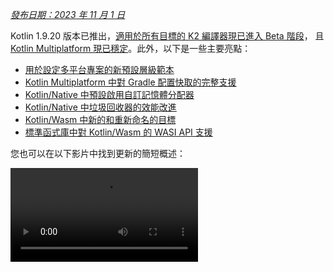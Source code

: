 [//]: # (title: Kotlin 1.9.20 的新功能)

_[發布日期：2023 年 11 月 1 日](releases.md#release-details)_

Kotlin 1.9.20 版本已推出，[適用於所有目標的 K2 編譯器現已進入 Beta 階段](#new-kotlin-k2-compiler-updates)，
且 [Kotlin Multiplatform 現已穩定](#kotlin-multiplatform-is-stable)。此外，以下是一些主要亮點：

*   [用於設定多平台專案的新預設層級範本](#template-for-configuring-multiplatform-projects)
*   [Kotlin Multiplatform 中對 Gradle 配置快取的完整支援](#full-support-for-the-gradle-configuration-cache-in-kotlin-multiplatform)
*   [Kotlin/Native 中預設啟用自訂記憶體分配器](#custom-memory-allocator-enabled-by-default)
*   [Kotlin/Native 中垃圾回收器的效能改進](#performance-improvements-for-the-garbage-collector)
*   [Kotlin/Wasm 中新的和重新命名的目標](#new-wasm-wasi-target-and-the-renaming-of-the-wasm-target-to-wasm-js)
*   [標準函式庫中對 Kotlin/Wasm 的 WASI API 支援](#support-for-the-wasi-api-in-the-standard-library)

您也可以在以下影片中找到更新的簡短概述：

<video src="https://www.youtube.com/v/Ol_96CHKqg8" title="What's new in Kotlin 1.9.20"/>

## IDE 支援

支援 1.9.20 的 Kotlin 外掛程式適用於：

| IDE            | 支援的版本                     |
|----------------|----------------------------------------|
| IntelliJ IDEA  | 2023.1.x, 2023.2.x, 2023.x             |
| Android Studio | Hedgehog (2023.1.1), Iguana (2023.2.1) |

> 從 IntelliJ IDEA 2023.3.x 和 Android Studio Iguana (2023.2.1) Canary 15 開始，Kotlin 外掛程式會自動
> 包含並更新。您只需更新專案中的 Kotlin 版本即可。
>
{style="note"}

## 新的 Kotlin K2 編譯器更新

JetBrains 的 Kotlin 團隊正在持續穩定新的 K2 編譯器，這將帶來重大的效能改進，
加速新語言功能的開發，統一 Kotlin 支援的所有平台，並為多平台專案提供更好的架構。

K2 目前對所有目標都處於 **Beta** 階段。[請閱讀發布部落格文章了解更多](https://blog.jetbrains.com/kotlin/2023/11/kotlin-1-9-20-released/)

### 支援 Kotlin/Wasm

自此版本以來，Kotlin/Wasm 支援新的 K2 編譯器。
[了解如何在專案中啟用它](#how-to-enable-the-kotlin-k2-compiler)。

### K2 的 kapt 編譯器外掛程式預覽

> kapt 編譯器外掛程式中對 K2 的支援是 [實驗性](components-stability.md) 的。
> 需要選擇啟用（詳情請見下文），且您應僅用於評估目的。
>
{style="warning"}

在 1.9.20 中，您可以嘗試將 [kapt 編譯器外掛程式](kapt.md) 與 K2 編譯器一起使用。
要在專案中使用 K2 編譯器，請將以下選項加入您的 `gradle.properties` 檔案：

```text
kotlin.experimental.tryK2=true
kapt.use.k2=true
```

或者，您可以透過完成以下步驟來為 kapt 啟用 K2：
1. 在您的 `build.gradle.kts` 檔案中，將 [語言版本設定](gradle-compiler-options.md#example-of-setting-languageversion) 為 `2.0`。
2. 在您的 `gradle.properties` 檔案中，新增 `kapt.use.k2=true`。

如果您在使用 kapt 與 K2 編譯器時遇到任何問題，請向我們的
[問題追蹤器](http://kotl.in/issue) 回報。

### 如何啟用 Kotlin K2 編譯器

#### 在 Gradle 中啟用 K2

要啟用和測試 Kotlin K2 編譯器，請使用具有以下編譯器選項的新語言版本：

```bash
-language-version 2.0
```

您可以在您的 `build.gradle.kts` 檔案中指定它：

```kotlin
kotlin {
    sourceSets.all {
        languageSettings {
            languageVersion = "2.0"
        }
    }
}
```

#### 在 Maven 中啟用 K2

要啟用和測試 Kotlin K2 編譯器，請更新您的 `pom.xml` 檔案的 `<project/>` 區段：

```xml
<properties>
    <kotlin.compiler.languageVersion>2.0</kotlin.compiler.languageVersion>
</properties>
```

#### 在 IntelliJ IDEA 中啟用 K2

要在 IntelliJ IDEA 中啟用和測試 Kotlin K2 編譯器，請前往 **Settings** | **Build, Execution, Deployment** |
**Compiler** | **Kotlin Compiler** 並將 **Language Version** 欄位更新為 `2.0 (experimental)`。

### 留下您對新 K2 編譯器的回饋

我們將不勝感激您的任何回饋！

*   直接在 Kotlin Slack 上向 K2 開發者提供回饋 – [取得邀請](https://surveys.jetbrains.com/s3/kotlin-slack-sign-up?_gl=1*ju6cbn*_ga*MTA3MTk5NDkzMC4xNjQ2MDY3MDU4*_ga_9J976DJZ68*MTY1ODMzNzA3OS4xMDAuMS4xNjU4MzQwODEwLjYw)
    並加入 [#k2-early-adopters](https://kotlinlang.slack.com/archives/C03PK0PE257) 頻道。
*   向 [我們的問題追蹤器](https://kotl.in/issue) 報告您使用新 K2 編譯器時遇到的任何問題。
*   [啟用「傳送使用統計資料」選項](https://www.jetbrains.com/help/idea/settings-usage-statistics.html)，
    以允許 JetBrains 收集有關 K2 使用的匿名資料。

## Kotlin/JVM

從版本 1.9.20 開始，編譯器可以生成包含 Java 21 位元組碼的類別。

## Kotlin/Native

Kotlin 1.9.20 包含一個穩定的記憶體管理器，預設啟用新的記憶體分配器，垃圾回收器效能改進以及其他更新：

*   [預設啟用自訂記憶體分配器](#custom-memory-allocator-enabled-by-default)
*   [垃圾回收器的效能改進](#performance-improvements-for-the-garbage-collector)
*   [`klib` 成品的增量編譯](#incremental-compilation-of-klib-artifacts)
*   [管理函式庫連結問題](#managing-library-linkage-issues)
*   [類別建構函式呼叫時的伴隨物件初始化](#companion-object-initialization-on-class-constructor-calls)
*   [所有 cinterop 宣告的選擇啟用要求](#opt-in-requirement-for-all-cinterop-declarations)
*   [連結器錯誤的自訂訊息](#custom-message-for-linker-errors)
*   [移除舊版記憶體管理器](#removal-of-the-legacy-memory-manager)
*   [更改我們的目標層級策略](#change-to-our-target-tiers-policy)

### 預設啟用自訂記憶體分配器

Kotlin 1.9.20 預設啟用新的記憶體分配器。它旨在取代先前的預設分配器 `mimalloc`，
以使垃圾回收更有效率，並改善 [Kotlin/Native 記憶體管理器](native-memory-manager.md) 的執行時效能。

新的自訂分配器將系統記憶體劃分為頁面，允許以連續順序獨立掃描。
每個分配都成為頁面內的記憶體區塊，頁面追蹤區塊大小。
不同的頁面類型針對各種分配大小進行了優化。
記憶體區塊的連續排列確保了對所有已分配區塊的有效迭代。

當執行緒分配記憶體時，它會根據分配大小搜尋合適的頁面。
執行緒維護一組用於不同大小類別的頁面。
通常，給定大小的當前頁面可以容納該分配。
如果不能，執行緒會從共享分配空間請求不同的頁面。
此頁面可能已經可用，需要掃描，或者必須先建立。

新的分配器允許同時存在多個獨立的分配空間，
這將使 Kotlin 團隊能夠實驗不同的頁面佈局，以進一步提高效能。

#### 如何啟用自訂記憶體分配器

從 Kotlin 1.9.20 開始，新的記憶體分配器是預設值。無需額外設定。

如果您遇到高記憶體消耗問題，可以在 Gradle 建置腳本中使用 `-Xallocator=mimalloc`
或 `-Xallocator=std` 切換回 `mimalloc` 或系統分配器。請在 [YouTrack](https://kotl.in/issue) 中回報此類問題，以幫助
我們改進新的記憶體分配器。

有關新分配器設計的技術細節，請參閱此 [README](https://github.com/JetBrains/kotlin/blob/master/kotlin-native/runtime/src/alloc/custom/README.md)。

### 垃圾回收器的效能改進

Kotlin 團隊持續改進新的 Kotlin/Native 記憶體管理器的效能和穩定性。
此版本對垃圾回收器 (GC) 進行了多項重大更改，包括以下 1.9.20 亮點：

*   [](#full-parallel-mark-to-reduce-the-pause-time-for-the-gc)
*   [](#tracking-memory-in-big-chunks-to-improve-the-allocation-performance)

#### 完全平行標記以減少 GC 的暫停時間

以前，預設的垃圾回收器只執行部分平行標記。當變異執行緒 (mutator thread) 暫停時，
它會從自己的根，例如執行緒局部變數和呼叫堆疊，開始標記 GC。
同時，一個單獨的 GC 執行緒負責從全域根以及所有正在執行原生程式碼且因此未暫停的變異執行緒的根開始標記。

這種方法在全域物件數量有限且變異執行緒花費大量時間在可執行狀態下執行 Kotlin 程式碼的情況下效果良好。然而，這對於典型的 iOS 應用程式而言並非如此。

現在 GC 使用完全平行標記，它結合了已暫停的變異執行緒、GC 執行緒和可選的標記執行緒來處理
標記佇列。預設情況下，標記過程由以下方式執行：

*   已暫停的變異執行緒。它們不處理自己的根然後在不積極執行程式碼時閒置，而是為整個標記過程做出貢獻。
*   GC 執行緒。這確保至少有一個執行緒會執行標記。

這種新方法使標記過程更有效率，減少了 GC 的暫停時間。

#### 以大區塊追蹤記憶體以改進分配效能

以前，GC 排程器單獨追蹤每個物件的分配。然而，新的預設自訂
分配器和 `mimalloc` 記憶體分配器都沒有為每個物件分配單獨的儲存空間；它們一次為多個物件分配大區域。

在 Kotlin 1.9.20 中，GC 追蹤區域而不是單個物件。這透過減少
每次分配時執行的任務數量，從而加速小物體的分配，並有助於最大限度地減少垃圾回收器的記憶體使用。

### `klib` 成品的增量編譯

> 此功能是 [實驗性](components-stability.md#stability-levels-explained) 的。
> 它可能隨時被放棄或更改。需要選擇啟用（詳情請見下文）。
> 僅用於評估目的。如果您有任何回饋，我們將不勝感激，請在 [YouTrack](https://kotl.in/issue) 中提供。
>
{style="warning"}

Kotlin 1.9.20 引入了針對 Kotlin/Native 的新編譯時間優化。
`klib` 成品編譯為原生程式碼現在是部分增量編譯。

在偵錯模式下將 Kotlin 原始碼編譯為原生二進位檔時，編譯會經過兩個階段：

1.  原始碼編譯為 `klib` 成品。
2.  `klib` 成品連同依賴項一起編譯為二進位檔。

為了優化第二階段的編譯時間，團隊已經為依賴項實作了編譯器快取。
它們只編譯為原生程式碼一次，並且每次編譯二進位檔時都會重複使用結果。
但從專案原始碼建置的 `klib` 成品在每次專案更改時總是完全重新編譯為原生程式碼。

透過新的增量編譯，如果專案模組更改只導致原始碼部分重新編譯為
`klib` 成品，則只有 `klib` 的一部分會進一步重新編譯為二進位檔。

要啟用增量編譯，請將以下選項新增到您的 `gradle.properties` 檔案中：

```none
kotlin.incremental.native=true
```

如果您遇到任何問題，請向 [YouTrack](https://kotl.in/issue) 回報。

### 管理函式庫連結問題

此版本改進了 Kotlin/Native 編譯器處理 Kotlin 函式庫中連結問題的方式。錯誤訊息現在
包含更具可讀性的宣告，因為它們使用簽章名稱而不是雜湊，幫助您更輕鬆地找到並解決問題。以下是一個範例：

```text
No function found for symbol 'org.samples/MyClass.removedFunction|removedFunction(kotlin.Int;kotlin.String){}[0]'
```
Kotlin/Native 編譯器檢測第三方 Kotlin 函式庫之間的連結問題並在執行時報告錯誤。
如果一個第三方 Kotlin 函式庫的作者對另一個第三方 Kotlin 函式庫使用的實驗性
API 進行了不相容的更改，您可能會遇到此類問題。

從 Kotlin 1.9.20 開始，編譯器預設在靜默模式下檢測連結問題。您可以在專案中調整此
設定：

*   如果您想將這些問題記錄在編譯日誌中，請使用 `-Xpartial-linkage-loglevel=WARNING` 編譯器選項啟用警告。
*   也可以使用 `-Xpartial-linkage-loglevel=ERROR` 將報告警告的嚴重性提高到編譯錯誤。
    在這種情況下，編譯會失敗，並且您會在編譯日誌中得到所有錯誤。使用此選項可以更仔細地檢查連結問題。

```kotlin
// 在 Gradle 建置檔案中傳遞編譯器選項的範例：
kotlin {
    macosX64("native") {
        binaries.executable()

        compilations.configureEach {
            compilerOptions.configure {
                // 將連結問題報告為警告：
                freeCompilerArgs.add("-Xpartial-linkage-loglevel=WARNING")

                // 將連結警告提高到錯誤：
                freeCompilerArgs.add("-Xpartial-linkage-loglevel=ERROR")
            }
        }
    }
}
```

如果您遇到此功能意外問題，您可以隨時使用
`-Xpartial-linkage=disable` 編譯器選項選擇退出。請隨時向 [我們的問題
追蹤器](https://kotl.in/issue) 回報此類情況。

### 類別建構函式呼叫時的伴隨物件初始化

從 Kotlin 1.9.20 開始，Kotlin/Native 後端在類別建構函式中呼叫伴隨物件的靜態初始化器：

```kotlin
class Greeting {
    companion object {
        init {
            print("Hello, Kotlin!") 
        }
    }
}

fun main() {
    val start = Greeting() // Prints "Hello, Kotlin!"
}
```

現在此行為已與 Kotlin/JVM 統一，其中伴隨物件在載入（解析）相應類別時初始化，
這與 Java 靜態初始化器的語意相符。

現在此功能的實作在平台之間更加一致，在 Kotlin
Multiplatform 專案中共享程式碼變得更容易。

### 所有 cinterop 宣告的選擇啟用要求

從 Kotlin 1.9.20 開始，由 `cinterop` 工具從 C 和 Objective-C 函式庫（如 libcurl 和 libxml）生成的
所有 Kotlin 宣告都標有 `@ExperimentalForeignApi`。如果缺少選擇啟用註解，您的程式碼將無法編譯。

此要求反映了導入 C 和 Objective-C 函式庫的 [實驗性](components-stability.md#stability-levels-explained) 狀態。我們建議您將其使用範圍限制在專案的特定區域。這將使
我們開始穩定導入時，您的遷移更容易。

> 至於隨 Kotlin/Native 提供的原生平台函式庫（如 Foundation、UIKit 和 POSIX），只有
> 它們的一些 API 需要使用 `@ExperimentalForeignApi` 選擇啟用。在這種情況下，您會收到一個帶有選擇啟用要求的警告。
>
{style="note"}

### 連結器錯誤的自訂訊息

如果您是函式庫作者，您現在可以使用自訂訊息幫助使用者解決連結器錯誤。

如果您的 Kotlin 函式庫依賴於 C 或 Objective-C 函式庫，例如，使用 [CocoaPods 整合](https://www.jetbrains.com/help/kotlin-multiplatform-dev/multiplatform-cocoapods-overview.html)，
其使用者需要在機器上本地擁有這些依賴函式庫，或在專案建置腳本中明確配置它們。
如果不是這種情況，使用者通常會收到令人困惑的「找不到框架」訊息。

您現在可以在編譯失敗訊息中提供特定指令或連結。為此，請將 `-Xuser-setup-hint`
編譯器選項傳遞給 `cinterop`，或將 `userSetupHint=message` 屬性新增到您的 `.def` 檔案中。

### 移除舊版記憶體管理器

[新的記憶體管理器](native-memory-manager.md) 在 Kotlin 1.6.20 中引入，並在 1.7.20 中成為預設值。
從那時起，它一直獲得進一步的更新和效能改進，並已變得穩定。

現在是完成棄用週期並移除舊版記憶體管理器的時候了。如果您仍在使用它，請從 `gradle.properties` 中移除
`kotlin.native.binary.memoryModel=strict` 選項，並遵循我們的 [遷移指南](native-migration-guide.md)
進行必要的更改。

### 更改我們的目標層級策略

我們已決定提升對 [第 1 層支援](native-target-support.md#tier-1) 的要求。Kotlin 團隊現在
致力於為符合第 1 層資格的目標提供編譯器版本之間的原始碼和二進位檔相容性。它們還必須
定期使用 CI 工具進行測試，才能夠編譯和執行。目前，第 1 層包括 macOS 主機的以下目標：

*   `macosX64`
*   `macosArm64`
*   `iosSimulatorArm64`
*   `iosX64`

在 Kotlin 1.9.20 中，我們還移除了許多先前已棄用的目標，即：

*   `iosArm32`
*   `watchosX86`
*   `wasm32`
*   `mingwX86`
*   `linuxMips32`
*   `linuxMipsel32`

請參閱目前 [支援的目標](native-target-support.md) 的完整列表。

## Kotlin Multiplatform

Kotlin 1.9.20 專注於 Kotlin Multiplatform 的穩定化，並透過新的專案精靈和其他值得注意的功能，
在改進開發者體驗方面邁出了新的一步：

*   [Kotlin Multiplatform 已穩定](#kotlin-multiplatform-is-stable)
*   [配置多平台專案的範本](#template-for-configuring-multiplatform-projects)
*   [新的專案精靈](#new-project-wizard)
*   [對 Gradle 配置快取的完整支援](#full-support-for-the-gradle-configuration-cache-in-kotlin-multiplatform)
*   [在 Gradle 中更輕鬆地配置新標準函式庫版本](#easier-configuration-of-new-standard-library-versions-in-gradle)
*   [預設支援第三方 cinterop 函式庫](#default-support-for-third-party-cinterop-libraries)
*   [對 Compose Multiplatform 專案中 Kotlin/Native 編譯快取的支援](#support-for-kotlin-native-compilation-caches-in-compose-multiplatform-projects)
*   [相容性指南](#compatibility-guidelines)

### Kotlin Multiplatform 已穩定

1.9.20 版本標誌著 Kotlin 發展的一個重要里程碑：[Kotlin Multiplatform](https://www.jetbrains.com/help/kotlin-multiplatform-dev/get-started.html) 最終
已穩定。這意味著該技術可以安全地用於您的專案，並且 100% 準備好用於生產環境。它也
意味著 Kotlin Multiplatform 的進一步開發將繼續遵循我們嚴格的 [向後相容性規則](https://kotlinfoundation.org/language-committee-guidelines/)。

請注意，Kotlin Multiplatform 的某些進階功能仍在發展中。使用它們時，您會收到一個警告，
描述您正在使用的功能的當前穩定狀態。在 IntelliJ IDEA 中使用任何實驗性功能之前，
您需要明確在 **Settings** | **Advanced Settings** | **Kotlin** | **Experimental Multiplatform** 中啟用它。

*   造訪 [Kotlin 部落格](https://blog.jetbrains.com/kotlin/2023/11/kotlin-multiplatform-stable/)，了解更多關於 Kotlin Multiplatform 穩定化和未來計畫的資訊。
*   查閱 [Multiplatform 相容性指南](https://www.jetbrains.com/help/kotlin-multiplatform-dev/multiplatform-compatibility-guide.html)，查看在穩定化過程中做出的重大更改。
*   閱讀 [預期與實際宣告機制](https://www.jetbrains.com/help/kotlin-multiplatform-dev/multiplatform-expect-actual.html) 的資訊，這是 Kotlin Multiplatform 的重要部分，在此版本中也部分穩定。

### 配置多平台專案的範本

從 Kotlin 1.9.20 開始，Kotlin Gradle 外掛程式會為常見的多平台情境自動建立共享原始碼集。
如果您的專案設定屬於其中之一，則無需手動配置原始碼集層級。
只需明確指定專案所需的目標即可。

現在，由於預設層級範本（Kotlin Gradle 外掛程式的一項新功能）的緣故，設定變得更容易。
它是一個內建於外掛程式中的預定義原始碼集層級範本。
它包含 Kotlin 為您宣告的目標自動建立的中間原始碼集。
[查看完整範本](#see-the-full-hierarchy-template)。

#### 更輕鬆地建立您的專案

考慮一個同時針對 Android 和 iPhone 裝置，並在 Apple 晶片 MacBook 上開發的多平台專案。
比較此專案在不同 Kotlin 版本之間的設定方式：

<table>
   <tr>
       <td>Kotlin 1.9.0 及更早版本（標準設定）</td>
       <td>Kotlin 1.9.20</td>
   </tr>
   <tr>
<td>

```kotlin
kotlin {
    androidTarget()
    iosArm64()
    iosSimulatorArm64()

    sourceSets {
        val commonMain by getting

        val iosMain by creating {
            dependsOn(commonMain)
        }

        val iosArm64Main by getting {
            dependsOn(iosMain)
        }

        val iosSimulatorArm64Main by getting {
            dependsOn(iosMain)
        }
    }
}
```

</td>
<td>

```kotlin
kotlin {
    androidTarget()
    iosArm64()
    iosSimulatorArm64()

    // The iosMain source set is created automatically
}
```

</td>
</tr>
</table>

請注意，使用預設層級範本如何顯著減少設定專案所需的樣板程式碼數量。

當您在程式碼中宣告 `androidTarget`、`iosArm64` 和 `iosSimulatorArm64` 目標時，Kotlin Gradle 外掛程式會從範本中找到
合適的共享原始碼集並為您建立。結果層級如下所示：

![預設目標層級的使用範例](default-hierarchy-example.svg){thumbnail="true" width="350" thumbnail-same-file="true"}

綠色原始碼集實際已建立並包含在專案中，而預設範本中的灰色原始碼集則被忽略。

#### 使用原始碼集自動完成

為了讓建立的專案結構更容易使用，IntelliJ IDEA 現在為使用預設層級範本建立的原始碼集提供自動完成功能：

<img src="multiplatform-hierarchy-completion.animated.gif" alt="原始碼集名稱的 IDE 自動完成" width="350" preview-src="multiplatform-hierarchy-completion.png"/>

如果您嘗試存取不存在的原始碼集，因為您尚未宣告相應的目標，Kotlin 也會發出警告。
在下面的範例中，沒有 JVM 目標（只有 `androidTarget`，這不相同）。但讓我們嘗試使用 `jvmMain` 原始碼集，
看看會發生什麼：

```kotlin
kotlin {
    androidTarget()
    iosArm64()
    iosSimulatorArm64()

    sourceSets {
        jvmMain {
        }
    }
}
```

在這種情況下，Kotlin 會在建置日誌中報告一個警告：

```none
w: Accessed 'source set jvmMain' without registering the jvm target:
  kotlin {
      jvm() /* <- register the 'jvm' target */

      sourceSets.jvmMain.dependencies {

      }
  }
```

#### 設定目標層級

從 Kotlin 1.9.20 開始，預設層級範本會自動啟用。在大多數情況下，無需額外設定。

然而，如果您正在遷移在 1.9.20 之前建立的現有專案，如果您之前曾手動透過 `dependsOn()`
呼叫引入中間原始碼，您可能會遇到警告。為了解決此問題，請執行以下操作：

*   如果您的中間原始碼集目前受預設層級範本涵蓋，請移除所有手動 `dependsOn()`
    呼叫和使用 `by creating` 建構建立的原始碼集。

    要檢查所有預設原始碼集的列表，請參閱 [完整層級範本](#see-the-full-hierarchy-template)。

*   如果您想擁有預設層級範本未提供的額外原始碼集，例如，在 macOS 和 JVM 目標之間
    共享程式碼的原始碼集，請透過使用 `applyDefaultHierarchyTemplate()` 明確重新應用範本
    並像往常一樣使用 `dependsOn()` 手動配置額外原始碼集來調整層級：

    ```kotlin
    kotlin {
        jvm()
        macosArm64()
        iosArm64()
        iosSimulatorArm64()

        // 明確應用預設層級。它將建立例如 iosMain 原始碼集：
        applyDefaultHierarchyTemplate()

        sourceSets {
            // 建立一個額外的 jvmAndMacos 原始碼集
            val jvmAndMacos by creating {
                dependsOn(commonMain.get())
            }

            macosArm64Main.get().dependsOn(jvmAndMacos)
            jvmMain.get().dependsOn(jvmAndMacos)
        }
    }
    ```

*   如果您的專案中已經存在與範本生成的名稱完全相同，但卻在不同目標集之間共享的原始碼集，
    目前沒有辦法修改範本原始碼集之間的預設 `dependsOn` 關係。

    您在這裡的一個選擇是為您的目的找到不同的原始碼集，無論是在預設層級範本中還是手動建立的。
    另一個選擇是完全選擇退出範本。

    要選擇退出，請在 `gradle.properties` 中新增 `kotlin.mpp.applyDefaultHierarchyTemplate=false` 並手動配置所有其他
    原始碼集。

    我們目前正在開發一個 API，用於建立您自己的層級範本，以簡化此類情況下的設定過程。

#### 查看完整層級範本 {initial-collapse-state="collapsed" collapsible="true"}

當您宣告專案要編譯到的目標時，
外掛程式會相應地從範本中選取共享原始碼集並在您的專案中建立它們。

![預設層級範本](full-template-hierarchy.svg)

> 此範例僅顯示專案的生產部分，省略了 `Main` 後綴
> (例如，使用 `common` 而不是 `commonMain`)。然而，對於 `*Test` 原始碼也是一樣的。
>
{style="tip"}

### 新的專案精靈

JetBrains 團隊正在引入一種建立跨平台專案的新方式 – [Kotlin Multiplatform 網頁精靈](https://kmp.jetbrains.com)。

新的 Kotlin Multiplatform 精靈的首次實作涵蓋了最受歡迎的 Kotlin Multiplatform
用例。它整合了關於先前專案範本的所有回饋，並使架構盡可能穩健可靠。

新的精靈採用分散式架構，使我們能夠擁有統一的後端和
不同的前端，其中網頁版本是第一步。我們正在考慮未來實作 IDE 版本和
建立命令列工具。在網頁上，您總是能獲得最新版本的精靈，而在
IDE 中，您需要等待下一個版本。

透過新的精靈，專案設定比以往任何時候都更容易。您可以透過
選擇用於行動裝置、伺服器和桌面開發的目標平台來自訂您的專案。我們也計畫在未來版本中加入網頁開發。

<img src="multiplatform-web-wizard.png" alt="多平台網頁精靈" width="400"/>

新的專案精靈現在是使用 Kotlin 建立跨平台專案的首選方式。自 1.9.20 版以來，Kotlin
外掛程式不再在 IntelliJ IDEA 中提供 **Kotlin Multiplatform** 專案精靈。

新的精靈將輕鬆引導您完成初始設定，使新手入門過程更加順暢。
如果您遇到任何問題，請向 [YouTrack](https://kotl.in/issue) 回報，以幫助我們改進您的精靈使用體驗。

<a href="https://kmp.jetbrains.com">
   <img src="multiplatform-create-project-button.png" alt="建立專案" style="block"/>
</a>

### 對 Gradle 配置快取的完整支援

以前，我們為 Kotlin 多平台函式庫引入了 Gradle 配置快取的[預覽](whatsnew19.md#preview-of-the-gradle-configuration-cache)。在 1.9.20 中，Kotlin Multiplatform 外掛程式更進一步。

它現在支援 [Kotlin CocoaPods Gradle 外掛程式](https://www.jetbrains.com/help/kotlin-multiplatform-dev/multiplatform-cocoapods-dsl-reference.html) 中的 Gradle 配置快取，
以及 Xcode 建置所需的整合任務，例如 `embedAndSignAppleFrameworkForXcode`。

現在所有多平台專案都可以利用改進的建置時間。
Gradle 配置快取透過重複使用配置階段的結果來加速後續建置的過程。
有關更多詳細資訊和設定說明，請參閱 [Gradle 文件](https://docs.gradle.org/current/userguide/configuration_cache.html#config_cache:usage)。

### 在 Gradle 中更輕鬆地配置新標準函式庫版本

當您建立多平台專案時，標準函式庫 (`stdlib`) 的依賴項會自動新增到每個
原始碼集中。這是開始使用多平台專案的最簡單方法。

以前，如果您想手動配置對標準函式庫的依賴，您需要單獨為每個原始碼集配置它。
從 `kotlin-stdlib:1.9.20` 開始，您只需在 `commonMain` 根原始碼集中**配置一次**依賴項：

<table>
   <tr>
       <td>標準函式庫版本 1.9.10 及更早版本</td>
       <td>標準函式庫版本 1.9.20</td>
   </tr>
   <tr>
<td>

```kotlin
kotlin {
    sourceSets {
        // 對於通用原始碼集
        val commonMain by getting {
            dependencies {
                implementation("org.jetbrains.kotlin:kotlin-stdlib-common:1.9.10")
            }
        }

        // 對於 JVM 原始碼集
        val jvmMain by getting {
            dependencies {
                implementation("org.jetbrains.kotlin:kotlin-stdlib:1.9.10")
            }
        }

        // 對於 JS 原始碼集
        val jsMain by getting {
            dependencies {
                implementation("org.jetbrains.kotlin:kotlin-stdlib-js:1.9.10")
            }
        }
    }
}
```

</td>
<td>

```kotlin
kotlin {
    sourceSets {
        commonMain {
            dependencies {
                implementation("org.jetbrains.kotlin:kotlin-stdlib:1.9.20")
            }
        }
    }
}
```

</td>
</tr>
</table>

此更改是透過在標準函式庫的 Gradle 後設資料中包含新資訊而實現的。這使得
Gradle 可以自動解析其他原始碼集的正確標準函式庫成品。

### 預設支援第三方 cinterop 函式庫

Kotlin 1.9.20 在應用了 [Kotlin CocoaPods Gradle](https://www.jetbrains.com/help/kotlin-multiplatform-dev/multiplatform-cocoapods-overview.html) 外掛程式的專案中，
為所有 cinterop 依賴項新增了預設支援（而非選擇啟用支援）。

這意味著您現在可以共享更多原生程式碼，而不受平台特定依賴項的限制。例如，您可以新增
[對 Pod 函式庫的依賴](https://www.jetbrains.com/help/kotlin-multiplatform-dev/multiplatform-cocoapods-libraries.html) 到 `iosMain` 共享原始碼集。

以前，這只適用於隨 Kotlin/Native 發行版提供的 [平台特定函式庫](native-platform-libs.md)
（如 Foundation、UIKit 和 POSIX）。現在所有第三方 Pod 函式庫預設在共享原始碼集中可用。
您不再需要指定單獨的 Gradle 屬性來支援它們。

### 對 Compose Multiplatform 專案中 Kotlin/Native 編譯快取的支援

此版本解決了與 Compose Multiplatform 編譯器外掛程式的相容性問題，該問題主要影響
適用於 iOS 的 Compose Multiplatform 專案。

為了解決此問題，您必須使用 `kotlin.native.cacheKind=none` Gradle 屬性停用快取。然而，此
解決方法會帶來效能成本：由於 Kotlin/Native 編譯器中快取無法運作，它會減慢編譯時間。

現在問題已解決，您可以從 `gradle.properties` 檔案中移除 `kotlin.native.cacheKind=none`，並在您的 Compose Multiplatform 專案中
享受改進的編譯時間。

有關改進編譯時間的更多技巧，請參閱 [Kotlin/Native 文件](native-improving-compilation-time.md)。

### 相容性指南

配置您的專案時，請檢查 Kotlin Multiplatform Gradle 外掛程式與可用 Gradle、Xcode
和 Android Gradle 外掛程式 (AGP) 版本的相容性：

| Kotlin Multiplatform Gradle 外掛程式 | Gradle | Android Gradle 外掛程式 | Xcode |
|---------------------------|------|----|----|
| 1.9.20        | 7.5 及更高版本 | 7.4.2–8.2 | 15.0。詳情請見下文 |

截至此版本，推薦的 Xcode 版本為 15.0。Xcode 15.0 隨附的函式庫已完全支援，
您可以從 Kotlin 程式碼中的任何地方存取它們。

然而，Xcode 14.3 在大多數情況下仍應能運作。請記住，如果您在本地機器上使用 14.3 版，
Xcode 15 隨附的函式庫將可見但無法存取。

## Kotlin/Wasm

在 1.9.20 中，Kotlin Wasm 達到了 [Alpha 穩定層級](components-stability.md)。

*   [與 Wasm GC 第 4 階段和最終操作碼的相容性](#compatibility-with-wasm-gc-phase-4-and-final-opcodes)
*   [新的 `wasm-wasi` 目標，以及將 `wasm` 目標重新命名為 `wasm-js`](#new-wasm-wasi-target-and-the-renaming-of-the-wasm-target-to-wasm-js)
*   [標準函式庫中對 WASI API 的支援](#support-for-the-wasi-api-in-the-standard-library)
*   [Kotlin/Wasm API 改進](#kotlin-wasm-api-improvements)

> Kotlin Wasm 是 [Alpha](components-stability.md) 版。
> 它隨時可能更改。僅用於評估目的。
>
> 如果您有任何回饋，我們將不勝感激，請在 [YouTrack](https://kotl.in/issue) 中提供。
>
{style="note"}

### 與 Wasm GC 第 4 階段和最終操作碼的相容性

Wasm GC 進入最終階段，它需要更新操作碼 – 二進位表示中使用的常數。
Kotlin 1.9.20 支援最新的操作碼，因此我們強烈建議您將 Wasm 專案更新到最新版本的 Kotlin。
我們還建議使用具有 Wasm 環境的最新版本瀏覽器：
*   Chrome 和基於 Chromium 的瀏覽器版本 119 或更高版本。
*   Firefox 版本 119 或更高版本。請注意，在 Firefox 119 中，您需要[手動啟用 Wasm GC](wasm-troubleshooting.md)。

### 新的 `wasm-wasi` 目標，以及將 `wasm` 目標重新命名為 `wasm-js`

在此版本中，我們將為 Kotlin/Wasm 引入一個新目標 – `wasm-wasi`。我們還將 `wasm` 目標重新命名為 `wasm-js`。
在 Gradle DSL 中，這些目標分別可用作 `wasmWasi {}` 和 `wasmJs {}`。

要在專案中使用這些目標，請更新 `build.gradle.kts` 檔案：

```kotlin
kotlin {
    wasmWasi {
        // ...
    }
    wasmJs {
        // ...
    }
}
```

先前引入的 `wasm {}` 區塊已棄用，改為使用 `wasmJs {}`。

要遷移您現有的 Kotlin/Wasm 專案，請執行以下操作：
*   在 `build.gradle.kts` 檔案中，將 `wasm {}` 區塊重新命名為 `wasmJs {}`。
*   在您的專案結構中，將 `wasmMain` 目錄重新命名為 `wasmJsMain`。

### 標準函式庫中對 WASI API 的支援

在此版本中，我們包含了對 [WASI](https://github.com/WebAssembly/WASI) 的支援，它是 Wasm 平台的系統介面。
WASI 支援使您更容易在瀏覽器之外使用 Kotlin/Wasm，例如在伺服器端應用程式中，
它提供了用於存取系統資源的標準化 API 集。此外，WASI 還提供了基於能力的安全性 – 存取外部資源時的另一層安全性。

要執行 Kotlin/Wasm 應用程式，您需要一個支援 Wasm 垃圾回收 (GC) 的 VM，例如 Node.js 或 Deno。
Wasmtime、WasmEdge 等仍在努力實現完整的 Wasm GC 支援。

要導入 WASI 函數，請使用 `@WasmImport` 註解：

```kotlin
import kotlin.wasm.WasmImport

@WasmImport("wasi_snapshot_preview1", "clock_time_get")
private external fun wasiRawClockTimeGet(clockId: Int, precision: Long, resultPtr: Int): Int
```

[您可以在我們的 GitHub 儲存庫中找到完整範例](https://github.com/Kotlin/kotlin-wasm-examples/tree/main/wasi-example)。

> 在目標設定為 `wasmWasi` 時，無法使用 [與 JavaScript 的互通性](wasm-js-interop.md)。
>
{style="note"}

### Kotlin/Wasm API 改進

此版本為 Kotlin/Wasm API 帶來了多項使用體驗改進。
例如，您不再需要為 DOM 事件監聽器返回值：

<table>
   <tr>
       <td>1.9.20 之前</td>
       <td>1.9.20 版本</td>
   </tr>
   <tr>
<td>

```kotlin
fun main() {
    window.onload = {
        document.body?.sayHello()
        null
    }
}
```

</td>
<td>

```kotlin
fun main() {
    window.onload = { document.body?.sayHello() }
}
```

</td>
</tr>
</table>

## Gradle

Kotlin 1.9.20 完全相容於 Gradle 6.8.3 到 8.1。您也可以使用最新版本的 Gradle，
但請記住，您可能會遇到棄用警告或某些新的 Gradle 功能可能無法運作。

此版本帶來了以下更改：
*   [支援測試夾具存取內部宣告](#support-for-test-fixtures-to-access-internal-declarations)
*   [配置 Konan 目錄路徑的新屬性](#new-property-to-configure-paths-to-konan-directories)
*   [Kotlin/Native 任務的新建置報告指標](#new-build-report-metrics-for-kotlin-native-tasks)

### 支援測試夾具存取內部宣告

在 Kotlin 1.9.20 中，如果您使用 Gradle 的 `java-test-fixtures` 外掛程式，那麼您的 [測試夾具](https://docs.gradle.org/current/userguide/java_testing.html#sec:java_test_fixtures)
現在可以存取主原始碼集類別中的 `internal` 宣告。此外，任何測試原始碼也可以看到測試夾具類別中的任何
`internal` 宣告。

### 配置 Konan 目錄路徑的新屬性

在 Kotlin 1.9.20 中，`kotlin.data.dir` Gradle 屬性可用於自訂您的 `~/.konan` 目錄路徑，
這樣您就不必透過環境變數 `KONAN_DATA_DIR` 進行配置。

或者，您可以使用 `-Xkonan-data-dir` 編譯器選項，透過 `cinterop` 和 `konanc` 工具來配置您的自訂 `~/.konan` 目錄路徑。

### Kotlin/Native 任務的新建置報告指標

在 Kotlin 1.9.20 中，Gradle 建置報告現在包含 Kotlin/Native 任務的指標。以下是包含這些指標的建置報告範例：

```none
Total time for Kotlin tasks: 20.81 s (93.1 % of all tasks time)
Time   |% of Kotlin time|Task                            
15.24 s|73.2 %          |:compileCommonMainKotlinMetadata
5.57 s |26.8 %          |:compileNativeMainKotlinMetadata

Task ':compileCommonMainKotlinMetadata' finished in 15.24 s
Task info:
  Kotlin language version: 2.0
Time metrics:
  Total Gradle task time: 15.24 s
  Spent time before task action: 0.16 s
  Task action before worker execution: 0.21 s
  Run native in process: 2.70 s
    Run entry point: 2.64 s
Size metrics:
  Start time of task action: 2023-07-27T11:04:17

Task ':compileNativeMainKotlinMetadata' finished in 5.57 s
Task info:
  Kotlin language version: 2.0
Time metrics:
  Total Gradle task time: 5.57 s
  Spent time before task action: 0.04 s
  Task action before worker execution: 0.02 s
  Run native in process: 1.48 s
    Run entry point: 1.47 s
Size metrics:
  Start time of task action: 2023-07-27T11:04:32
```

此外，`kotlin.experimental.tryK2` 建置報告現在包含已編譯的任何 Kotlin/Native 任務，並列出
使用的語言版本：

```none
##### 'kotlin.experimental.tryK2' results #####
:lib:compileCommonMainKotlinMetadata: 2.0 language version
:lib:compileKotlinJvm: 2.0 language version
:lib:compileKotlinIosArm64: 2.0 language version
:lib:compileKotlinIosSimulatorArm64: 2.0 language version
:lib:compileKotlinLinuxX64: 2.0 language version
:lib:compileTestKotlinJvm: 2.0 language version
:lib:compileTestKotlinIosSimulatorArm64: 2.0 language version
:lib:compileTestKotlinLinuxX64: 2.0 language version
##### 100% (8/8) tasks have been compiled with Kotlin 2.0 #####
```

> 如果您使用 Gradle 8.0，您可能會遇到一些建置報告問題，尤其是在啟用 Gradle 配置快取時。
> 這是一個已知問題，已在 Gradle 8.1 及更高版本中修復。
>
{style="note"}

## 標準函式庫

在 Kotlin 1.9.20 中，[Kotlin/Native 標準函式庫已穩定](#the-kotlin-native-standard-library-becomes-stable)，
並有一些新功能：
*   [替換 Enum 類別的 values 泛型函數](#replacement-of-the-enum-class-values-generic-function)
*   [改進 Kotlin/JS 中 HashMap 操作的效能](#improved-performance-of-hashmap-operations-in-kotlin-js)

### 替換 Enum 類別的 values 泛型函數

> 此功能是 [實驗性](components-stability.md#stability-levels-explained) 的。它可能隨時被放棄或更改。
> 需要選擇啟用（詳情請見下文）。僅用於評估目的。如果您有任何回饋，我們將不勝感激，請在 [YouTrack](https://kotl.in/issue) 中提供。
>
{style="warning"}

在 Kotlin 1.9.0 中，列舉類別的 `entries` 屬性已穩定。`entries` 屬性是
`values()` 合成函數的現代且高效能替代方案。作為 Kotlin 1.9.20 的一部分，替換
泛型 `enumValues<T>()` 函數：`enumEntries<T>()`。

> 仍支援 `enumValues<T>()` 函數，但我們建議您改用 `enumEntries<T>()` 函數，
> 因為它對效能的影響較小。每次呼叫 `enumValues<T>()` 時，都會建立一個新陣列，
> 而每次呼叫 `enumEntries<T>()` 時，都會返回相同的列表，這效率更高。
>
{style="tip"}

例如：

```kotlin
enum class RGB { RED, GREEN, BLUE }

@OptIn(ExperimentalStdlibApi::class)
inline fun <reified T : Enum<T>> printAllValues() {
    print(enumEntries<T>().joinToString { it.name })
}

printAllValues<RGB>()
// RED, GREEN, BLUE
```

#### 如何啟用 `enumEntries` 函數

要嘗試此功能，請選擇啟用 `@OptIn(ExperimentalStdlibApi)` 並使用語言版本 1.9 或更高版本。
如果您使用最新版本的 Kotlin Gradle 外掛程式，則無需指定語言版本即可測試該功能。

### Kotlin/Native 標準函式庫已穩定

在 Kotlin 1.9.0 中，我們[解釋](whatsnew19.md#the-kotlin-native-standard-library-s-journey-towards-stabilization) 了我們為使 Kotlin/Native 標準函式庫更接近穩定目標所採取的行動。
在 Kotlin 1.9.20 中，我們最終完成了這項工作，並使 Kotlin/Native 標準函式庫穩定。以下是此版本的一些亮點：

*   [`Vector128`](https://kotlinlang.org/api/latest/jvm/stdlib/kotlinx.cinterop/-vector128/) 類別已從 `kotlin.native` 套件移動到 `kotlinx.cinterop` 套件。
*   `ExperimentalNativeApi` 和 `NativeRuntimeApi` 註解（作為 Kotlin 1.9.0 的一部分引入）的選擇啟用要求級別已從 `WARNING` 提高到 `ERROR`。
*   Kotlin/Native 集合現在會檢測併發修改，例如在 [`ArrayList`](https://kotlinlang.org/api/latest/jvm/stdlib/kotlin.collections/-array-list/) 和 [`HashMap`](https://kotlinlang.org/api/latest/jvm/stdlib/kotlin.collections/-hash-map/) 集合中。
*   `Throwable` 類別中的 [`printStackTrace()`](https://kotlinlang.org/api/latest/jvm/stdlib/kotlin/-throwable/print-stack-trace.html) 函數現在輸出到 `STDERR` 而不是 `STDOUT`。
  > `printStackTrace()` 的輸出格式不穩定且隨時可能更改。
  >
  {style="warning"}

#### Atomics API 的改進

在 Kotlin 1.9.0 中，我們表示當 Kotlin/Native 標準函式庫穩定時，Atomics API 將準備好穩定。
Kotlin 1.9.20 包含以下額外更改：

*   引入了實驗性 `AtomicIntArray`、`AtomicLongArray` 和 `AtomicArray<T>` 類別。這些新類別
    專門設計用於與 Java 的原子陣列保持一致，以便將來它們可以包含在通用標準函式庫中。
  > `AtomicIntArray`、`AtomicLongArray` 和 `AtomicArray<T>` 類別是
  > [實驗性](components-stability.md#stability-levels-explained) 的。它們可能隨時被放棄或更改。要
  > 嘗試它們，請選擇啟用 `@OptIn(ExperimentalStdlibApi)`。僅用於評估目的。如果您有任何回饋，我們將
  > 不勝感激，請在 [YouTrack](https://kotl.in/issue) 中提供。
  >
  {style="warning"}
*   在 `kotlin.native.concurrent` 套件中，在 Kotlin 1.9.0 中棄用級別為 `WARNING` 的 Atomics API 的棄用級別已提高到 `ERROR`。
*   在 `kotlin.concurrent` 套件中，[`AtomicInt`](https://kotlinlang.org/api/latest/jvm/stdlib/kotlin.concurrent/-atomic-int/index.html) 和 [`AtomicLong`](https://kotlinlang.org/api/latest/jvm/stdlib/kotlin.concurrent/-atomic-long/index.html) 類別中棄用級別為 `ERROR` 的成員函數已被移除。
*   `AtomicReference` 類別的所有 [成員函數](https://kotlinlang.org/api/latest/jvm/stdlib/kotlin.concurrent/-atomic-reference/#functions) 現在都使用原子內建函數。

有關 Kotlin 1.9.20 中所有更改的更多資訊，請參閱我們的 [YouTrack 票證](https://youtrack.jetbrains.com/issue/KT-61028/Behavioural-changes-to-the-Native-stdlib-API)。

### 改進 Kotlin/JS 中 HashMap 操作的效能

Kotlin 1.9.20 改進了 Kotlin/JS 中 `HashMap` 操作的效能並減少了其記憶體佔用。在內部，
Kotlin/JS 已將其內部實作更改為開放定址。這意味著在以下情況下，您應該會看到效能改進：
*   將新元素插入 `HashMap`。
*   搜尋 `HashMap` 中現有元素。
*   迭代 `HashMap` 中的鍵或值。

## 文件更新

Kotlin 文件收到了一些值得注意的更改：
*   [JVM 後設資料](https://kotlinlang.org/api/kotlinx-metadata-jvm/) API 參考 – 探索如何使用 Kotlin/JVM 解析後設資料。
*   [時間測量指南](time-measurement.md) – 學習如何在 Kotlin 中計算和測量時間。
*   改進了 [Kotlin 之旅](kotlin-tour-welcome.md) 中的集合章節 – 學習 Kotlin 程式語言的基礎知識，其中包含理論和實踐。
*   [明確不可為空型別](generics.md#definitely-non-nullable-types) – 學習明確不可為空泛型型別。
*   改進的 [陣列頁面](arrays.md) – 學習陣列以及何時使用它們。
*   [Kotlin Multiplatform 中的預期與實際宣告](https://www.jetbrains.com/help/kotlin-multiplatform-dev/multiplatform-expect-actual.html) – 學習 Kotlin Multiplatform 中預期與實際宣告的 Kotlin 機制。

## 安裝 Kotlin 1.9.20

### 檢查 IDE 版本

[IntelliJ IDEA](https://www.jetbrains.com/idea/download/) 2023.1.x 和 2023.2.x 自動建議將 Kotlin
外掛程式更新到 1.9.20 版。IntelliJ IDEA 2023.3 將包含 Kotlin 1.9.20 外掛程式。

Android Studio Hedgehog (231) 和 Iguana (232) 將在其即將推出的版本中支援 Kotlin 1.9.20。

新的命令列編譯器可在 [GitHub 發布頁面](https://github.com/JetBrains/kotlin/releases/tag/v1.9.20) 下載。

### 配置 Gradle 設定

要下載 Kotlin 成品和依賴項，請更新您的 `settings.gradle(.kts)` 檔案以使用 Maven Central 儲存庫：

```kotlin
pluginManagement {
    repositories {
        mavenCentral()
        gradlePluginPortal()
    }
}
```
{validate="false"}

如果未指定儲存庫，Gradle 將使用已停用的 JCenter 儲存庫，這可能導致 Kotlin 成品問題。

```
```
